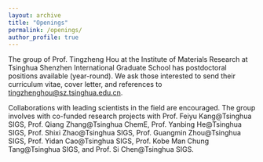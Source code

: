 ```yaml
---
layout: archive
title: "Openings"
permalink: /openings/
author_profile: true
---
```


The group of Prof. Tingzheng Hou at the Institute of Materials Research at Tsinghua Shenzhen International Graduate School has postdoctoral positions available (year-round). We ask those interested to send their curriculum vitae, cover letter, and references to [tingzhenghou@sz.tsinghua.edu.cn](mailto:tingzhenghou@sz.tsinghua.edu.cn).

Collaborations with leading scientists in the field are encouraged. The group involves with co-funded research projects with Prof. Feiyu Kang@Tsinghua SIGS, Prof. Qiang Zhang@Tsinghua ChemE, Prof. Yanbing He@Tsinghua SIGS, Prof. Shixi Zhao@Tsinghua SIGS, Prof. Guangmin Zhou@Tsinghua SIGS, Prof. Yidan Cao@Tsinghua SIGS, Prof. Kobe Man Chung Tang@Tsinghua SIGS, and Prof. Si Chen@Tsinghua SIGS.


<script src="/assets/js/vanilla-back-to-top.min.js"></script>
<script>addBackToTop({
  diameter: 56,
  backgroundColor: '#ddd',
  textColor: '#003262'
})</script>
